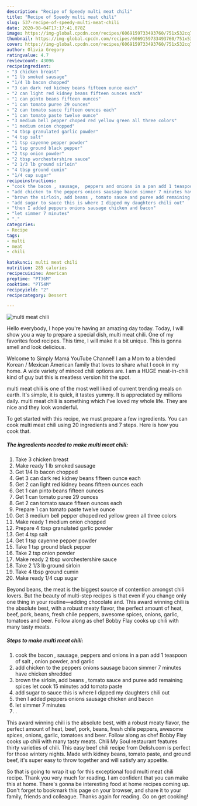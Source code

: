 ```yaml
---
description: "Recipe of Speedy multi meat chili"
title: "Recipe of Speedy multi meat chili"
slug: 537-recipe-of-speedy-multi-meat-chili
date: 2020-08-04T17:17:41.078Z
image: https://img-global.cpcdn.com/recipes/6069159733493760/751x532cq70/multi-meat-chili-recipe-main-photo.jpg
thumbnail: https://img-global.cpcdn.com/recipes/6069159733493760/751x532cq70/multi-meat-chili-recipe-main-photo.jpg
cover: https://img-global.cpcdn.com/recipes/6069159733493760/751x532cq70/multi-meat-chili-recipe-main-photo.jpg
author: Olivia Gregory
ratingvalue: 4.7
reviewcount: 43096
recipeingredient:
- "3 chicken breast"
- "1 lb smoked sausage"
- "1/4 lb bacon chopped"
- "3 can dark red kidney beans fifteen ounce each"
- "2 can light red kidney beans fifteen ounces each"
- "1 can pinto beans fifteen ounces"
- "1 can tomato puree 29 ounces"
- "2 can tomato sauce fifteen ounces each"
- "1 can tomato paste twelve ounce"
- "3 medium bell pepper choped red yellow green all three colors"
- "1 medium onion chopped"
- "4 tbsp granulated garlic powder"
- "4 tsp salt"
- "1 tsp cayenne pepper powder"
- "1 tsp ground black pepper"
- "2 tsp onion powder"
- "2 tbsp worchestershire sauce"
- "2 1/3 lb ground sirloin"
- "4 tbsp ground cumin"
- "1/4 cup sugar"
recipeinstructions:
- "cook the bacon , sausage,  peppers and onions in a pan add 1 teaspoon of salt , onion powder, and garlic"
- "add chicken to the peppers onions sausage bacon simmer 7 minutes have chicken shredded"
- "brown the sirloin, add beans , tomato sauce and puree add remaining spices let cook 15 minutes add tomato paste"
- "add sugar to sauce this is where I dipped my daughters chili out"
- "then I added peppers onions sausage chicken and bacon"
- "let simmer 7 minutes"
- "."
categories:
- Recipe
tags:
- multi
- meat
- chili

katakunci: multi meat chili 
nutrition: 285 calories
recipecuisine: American
preptime: "PT36M"
cooktime: "PT54M"
recipeyield: "2"
recipecategory: Dessert

---
```



![multi meat chili](https://img-global.cpcdn.com/recipes/6069159733493760/751x532cq70/multi-meat-chili-recipe-main-photo.jpg)

Hello everybody, I hope you're having an amazing day today. Today, I will show you a way to prepare a special dish, multi meat chili. One of my favorites food recipes. This time, I will make it a bit unique. This is gonna smell and look delicious.

Welcome to Simply Mamá YouTube Channel! I am a Mom to a blended Korean / Mexican American family that loves to share what I cook in my home. A wide variety of minced chili options are. I am a HUGE meat-in-chili kind of guy but this is meatless version hit the spot.

multi meat chili is one of the most well liked of current trending meals on earth. It's simple, it is quick, it tastes yummy. It is appreciated by millions daily. multi meat chili is something which I've loved my whole life. They are nice and they look wonderful.


To get started with this recipe, we must prepare a few ingredients. You can cook multi meat chili using 20 ingredients and 7 steps. Here is how you cook that.

<!--inarticleads1-->

##### The ingredients needed to make multi meat chili:

1. Take 3 chicken breast
1. Make ready 1 lb smoked sausage
1. Get 1/4 lb bacon chopped
1. Get 3 can dark red kidney beans fifteen ounce each
1. Get 2 can light red kidney beans fifteen ounces each
1. Get 1 can pinto beans fifteen ounces
1. Get 1 can tomato puree 29 ounces
1. Get 2 can tomato sauce fifteen ounces each
1. Prepare 1 can tomato paste twelve ounce
1. Get 3 medium bell pepper choped red yellow green all three colors
1. Make ready 1 medium onion chopped
1. Prepare 4 tbsp granulated garlic powder
1. Get 4 tsp salt
1. Get 1 tsp cayenne pepper powder
1. Take 1 tsp ground black pepper
1. Take 2 tsp onion powder
1. Make ready 2 tbsp worchestershire sauce
1. Take 2 1/3 lb ground sirloin
1. Take 4 tbsp ground cumin
1. Make ready 1/4 cup sugar


Beyond beans, the meat is the biggest source of contention amongst chili lovers. But the beauty of multi-step recipes is that even if you change only one thing in your routine—adding chocolate and. This award winning chili is the absolute best, with a robust meaty flavor, the perfect amount of heat, beef, pork, beans, fresh chile peppers, awesome spices, onions, garlic, tomatoes and beer. Follow along as chef Bobby Flay cooks up chili with many tasty meats. 

<!--inarticleads2-->

##### Steps to make multi meat chili:

1. cook the bacon , sausage,  peppers and onions in a pan add 1 teaspoon of salt , onion powder, and garlic
1. add chicken to the peppers onions sausage bacon simmer 7 minutes have chicken shredded
1. brown the sirloin, add beans , tomato sauce and puree add remaining spices let cook 15 minutes add tomato paste
1. add sugar to sauce this is where I dipped my daughters chili out
1. then I added peppers onions sausage chicken and bacon
1. let simmer 7 minutes
1. .


This award winning chili is the absolute best, with a robust meaty flavor, the perfect amount of heat, beef, pork, beans, fresh chile peppers, awesome spices, onions, garlic, tomatoes and beer. Follow along as chef Bobby Flay cooks up chili with many tasty meats. Chili My Soul restaurant features thirty varieties of chili. This easy beef chili recipe from Delish.com is perfect for those wintery nights. Made with kidney beans, tomato paste, and ground beef, it&#39;s super easy to throw together and will satisfy any appetite. 

So that is going to wrap it up for this exceptional food multi meat chili recipe. Thank you very much for reading. I am confident that you can make this at home. There's gonna be interesting food at home recipes coming up. Don't forget to bookmark this page on your browser, and share it to your family, friends and colleague. Thanks again for reading. Go on get cooking!
